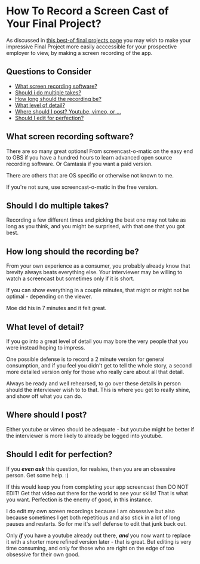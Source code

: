 # How To Record a Screen Cast of Your Final Project?

As discussed in [this best-of final projects page](../best/) you may wish to make your impressive Final Project more easily acccessible for your prospective employer to view, by making a screen recording of the app.

## Questions to Consider

- [What screen recording software?](#what-screen-recording-software)
- [Should i do multiple takes?](#should-i-do-multiple-takes)
- [How long should the recording be?](#how-long-should-the-recording-be)
- [What level of detail?](#what-level-of-detail)
- [Where should I post? Youtube, vimeo, or ...](#where-should-i-post)
- [Should I edit for perfection?](#should-i-edit-for-perfection)


## What screen recording software?

There are so many great options! From screencast-o-matic on the easy end to OBS if you have a hundred hours to learn advanced open source recording software. Or Camtasia if you want a paid version.

There are others that are OS specific or otherwise not known to me.

If you're not sure, use screencast-o-matic in the free version.

## Should I do multiple takes?

Recording a few different times and picking the best one may not take as long as you think, and you might be surprised, with that one that you got best.

## How long should the recording be?

From your own experience as a consumer, you probably already know that brevity always beats everything else. Your interviewer may be willing to watch a screencast but sometimes only if it is short.

If you can show everything in a couple minutes, that might or might not be optimal - depending on the viewer.

Moe did his in 7 minutes and it felt great.

## What level of detail?

If you go into a great level of detail you may bore the very people that you were instead hoping to impress.

One possible defense is to record a 2 minute version for general consumption, and if you feel you didn't get to tell the whole story, a second more detailed version only for those who really care about all that detail.

Always be ready and well rehearsed, to go over these details in person should the interviewer wish to to that. This is where you get to really shine, and show off what you can do.

## Where should I post?

Either youtube or vimeo should be adequate - but youtube might be better if the interviewer is more likely to already be logged into youtube.

## Should I edit for perfection?

If you _**even ask**_ this question, for realsies, then you are an obsessive person. Get some help. :)

If this would keep you from completing your app screencast then DO NOT EDIT! Get that video out there for the world to see your skills! That is what you want. Perfection is the enemy of good, in this instance.

I do edit my own screen recordings because I am obsessive but also because sometimes I get both repetitious and also stick in a lot of long pauses and restarts. So for me it's self defense to edit that junk back out.

 Only _**if**_ you have a youtube already out there, _**and**_ you now want to replace it with a shorter more refined version later - that is great. But editing is very time consuming, and only for those who are right on the edge of too obsessive for their own good.
